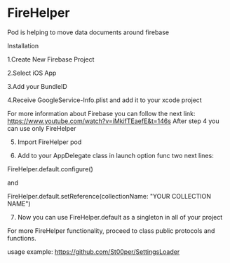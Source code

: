 # FireHelper
Pod is helping to move data documents around firebase

Installation

1.Create New Firebase Project

2.Select iOS App

3.Add your BundleID

4.Receive GoogleService-Info.plist and add it to your xcode project

For more information about Firebase you can follow the next link:
https://www.youtube.com/watch?v=iMkifTEaefE&t=146s
After step 4 you can use only FireHelper

5. Import FireHelper pod

6. Add to your AppDelegate class in launch option func two next lines:

FireHelper.default.configure() 

and 

FireHelper.default.setReference(collectionName: "YOUR COLLECTION NAME")

7. Now you can use FireHelper.default as a singleton in all of your project

For more FireHelper functionality, proceed to class public protocols and functions.


usage example: https://github.com/St00per/SettingsLoader
